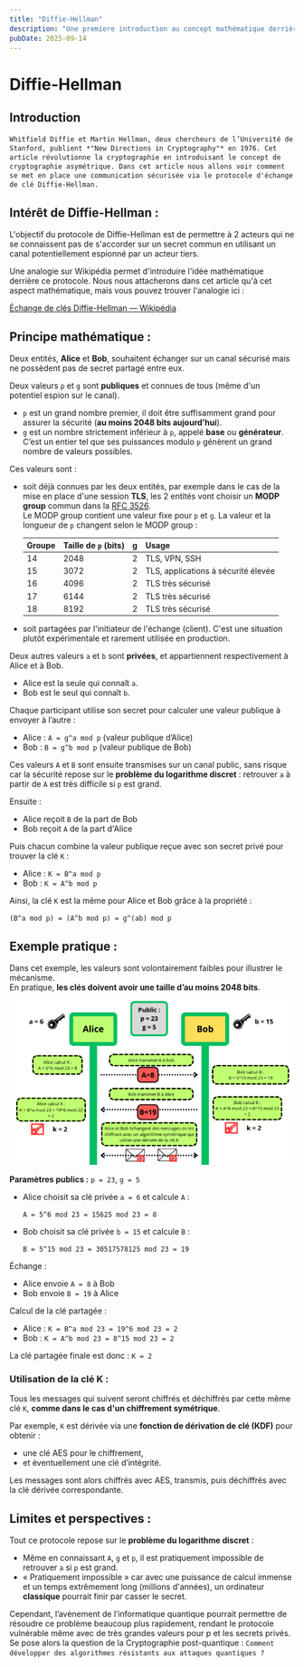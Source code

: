 ```yaml
---
title: "Diffie-Hellman"
description: "Une premiere introduction au concept mathématique derrière le protcole de Whitfield Diffie et Martin Hellman"
pubDate: 2025-09-14
---
```



# Diffie-Hellman

## Introduction 

    Whitfield Diffie et Martin Hellman, deux chercheurs de l’Université de Stanford, publient *"New Directions in Cryptography"* en 1976. Cet article révolutionne la cryptographie en introduisant le concept de cryptographie asymétrique. Dans cet article nous allons voir comment se met en place une communication sécurisée via le protocole d'échange de clé Diffie-Hellman.

## Intérêt de Diffie-Hellman :

L'objectif du protocole de Diffie-Hellman est de permettre à 2 acteurs qui ne se connaissent pas de s'accorder sur un secret commun en utilisant un canal potentiellement espionné par un acteur tiers.

Une analogie sur Wikipédia permet d'introduire l'idée mathématique derrière ce protocole. Nous nous attacherons dans cet article qu'à cet aspect mathématique, mais vous pouvez trouver l'analogie ici :

[Échange de clés Diffie-Hellman — Wikipédia](https://fr.wikipedia.org/wiki/%C3%89change_de_cl%C3%A9s_Diffie-Hellman)

## Principe mathématique :

Deux entités, **Alice** et **Bob**, souhaitent échanger sur un canal sécurisé mais ne possèdent pas de secret partagé entre eux.

Deux valeurs `p` et `g` sont **publiques** et connues de tous (même d'un potentiel espion sur le canal). 

- `p` est un grand nombre premier, il doit être suffisamment grand pour assurer la sécurité (**au moins 2048 bits aujourd’hui**).  
- `g` est un nombre strictement inférieur à `p`, appelé **base** ou **générateur**. C’est un entier tel que ses puissances modulo `p` génèrent un grand nombre de valeurs possibles.  

Ces valeurs sont :

- soit déjà connues par les deux entités, par exemple dans le cas de la mise en place d'une session **TLS**, les 2 entités vont choisir un **MODP group** commun dans la [RFC 3526](https://datatracker.ietf.org/doc/html/rfc3526#page-3).  
  Le MODP group contient une valeur fixe pour `p` et `g`. La valeur et la longueur de `p` changent selon le MODP group :

    | Groupe | Taille de `p` (bits) | g | Usage |
    |--------|----------------------|---|-------|
    | 14     | 2048                 | 2 | TLS, VPN, SSH |
    | 15     | 3072                 | 2 | TLS, applications à sécurité élevée |
    | 16     | 4096                 | 2 | TLS très sécurisé |
    | 17     | 6144                 | 2 | TLS très sécurisé |
    | 18     | 8192                 | 2 | TLS très sécurisé |

- soit partagées par l'initiateur de l'échange (client). C'est une situation plutôt expérimentale et rarement utilisée en production.

Deux autres valeurs `a` et `b` sont **privées**, et appartiennent respectivement à Alice et à Bob.  
- Alice est la seule qui connaît `a`.  
- Bob est le seul qui connaît `b`.  

Chaque participant utilise son secret pour calculer une valeur publique à envoyer à l’autre :

- Alice : `A = g^a mod p` (valeur publique d’Alice)  
- Bob : `B = g^b mod p` (valeur publique de Bob)  

Ces valeurs `A` et `B` sont ensuite transmises sur un canal public, sans risque car la sécurité repose sur le **problème du logarithme discret** : retrouver `a` à partir de `A` est très difficile si `p` est grand.

Ensuite :

- Alice reçoit `B` de la part de Bob  
- Bob reçoit `A` de la part d'Alice  

Puis chacun combine la valeur publique reçue avec son secret privé pour trouver la clé `K` :

- Alice : `K = B^a mod p`  
- Bob : `K = A^b mod p`  

Ainsi, la clé `K` est la même pour Alice et Bob grâce à la propriété :

```
(B^a mod p) = (A^b mod p) = g^(ab) mod p
```

## Exemple pratique :

Dans cet exemple, les valeurs sont volontairement faibles pour illustrer le mécanisme.  
En pratique, **les clés doivent avoir une taille d’au moins 2048 bits**.

![Schéma Diffie-Hellman](assets/Diffie_Hellman.png)

**Paramètres publics :** `p = 23`, `g = 5`

- Alice choisit sa clé privée `a = 6` et calcule `A` :
  ```
  A = 5^6 mod 23 = 15625 mod 23 = 8
  ```
- Bob choisit sa clé privée `b = 15` et calcule `B` :
  ```
  B = 5^15 mod 23 = 30517578125 mod 23 = 19
  ```

Échange :
- Alice envoie `A = 8` à Bob  
- Bob envoie `B = 19` à Alice  

Calcul de la clé partagée :
- Alice : `K = B^a mod 23 = 19^6 mod 23 = 2`  
- Bob : `K = A^b mod 23 = 8^15 mod 23 = 2`  

La clé partagée finale est donc : `K = 2`

### Utilisation de la clé K :

Tous les messages qui suivent seront chiffrés et déchiffrés par cette même clé `K`, **comme dans le cas d'un chiffrement symétrique**.  

Par exemple, `K` est dérivée via une **fonction de dérivation de clé (KDF)** pour obtenir :  

- une clé AES pour le chiffrement,  
- et éventuellement une clé d’intégrité.  

Les messages sont alors chiffrés avec AES, transmis, puis déchiffrés avec la clé dérivée correspondante.

## Limites et perspectives :

Tout ce protocole repose sur le **problème du logarithme discret** :  
- Même en connaissant `A`, `g` et `p`, il est pratiquement impossible de retrouver `a` si `p` est grand.  
- « Pratiquement impossible » car avec une puissance de calcul immense et un temps extrêmement long (millions d'années), un ordinateur **classique** pourrait finir par casser le secret.  

Cependant, l’avènement de l’informatique quantique pourrait permettre de résoudre ce problème beaucoup plus rapidement, rendant le protocole vulnérable même avec de très grandes valeurs pour p et les secrets privés. Se pose alors la question de la Cryptographie post-quantique : `Comment développer des algorithmes résistants aux attaques quantiques ?`
